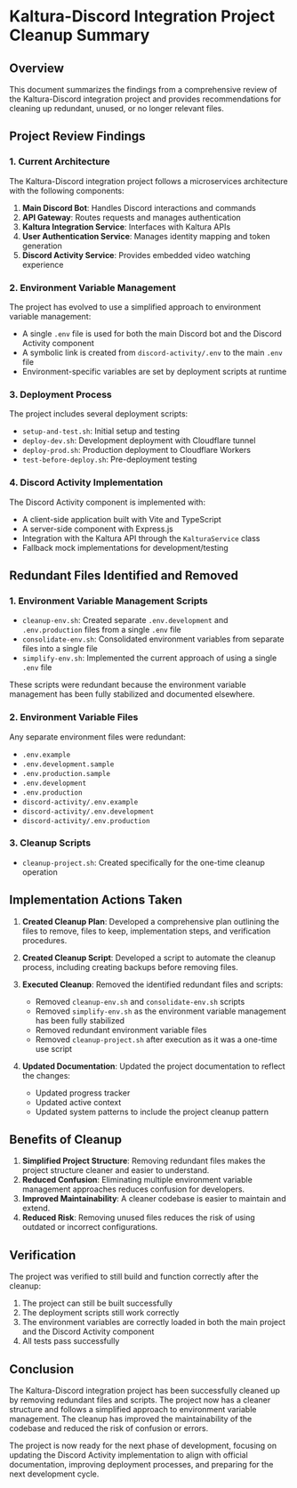 # Kaltura-Discord Integration Project Cleanup Summary

## Overview

This document summarizes the findings from a comprehensive review of the Kaltura-Discord integration project and provides recommendations for cleaning up redundant, unused, or no longer relevant files.

## Project Review Findings

### 1. Current Architecture

The Kaltura-Discord integration project follows a microservices architecture with the following components:

1. **Main Discord Bot**: Handles Discord interactions and commands
2. **API Gateway**: Routes requests and manages authentication
3. **Kaltura Integration Service**: Interfaces with Kaltura APIs
4. **User Authentication Service**: Manages identity mapping and token generation
5. **Discord Activity Service**: Provides embedded video watching experience

### 2. Environment Variable Management

The project has evolved to use a simplified approach to environment variable management:

- A single `.env` file is used for both the main Discord bot and the Discord Activity component
- A symbolic link is created from `discord-activity/.env` to the main `.env` file
- Environment-specific variables are set by deployment scripts at runtime

### 3. Deployment Process

The project includes several deployment scripts:

- `setup-and-test.sh`: Initial setup and testing
- `deploy-dev.sh`: Development deployment with Cloudflare tunnel
- `deploy-prod.sh`: Production deployment to Cloudflare Workers
- `test-before-deploy.sh`: Pre-deployment testing

### 4. Discord Activity Implementation

The Discord Activity component is implemented with:

- A client-side application built with Vite and TypeScript
- A server-side component with Express.js
- Integration with the Kaltura API through the `KalturaService` class
- Fallback mock implementations for development/testing

## Redundant Files Identified and Removed

### 1. Environment Variable Management Scripts

- `cleanup-env.sh`: Created separate `.env.development` and `.env.production` files from a single `.env` file
- `consolidate-env.sh`: Consolidated environment variables from separate files into a single file
- `simplify-env.sh`: Implemented the current approach of using a single `.env` file

These scripts were redundant because the environment variable management has been fully stabilized and documented elsewhere.

### 2. Environment Variable Files

Any separate environment files were redundant:

- `.env.example`
- `.env.development.sample`
- `.env.production.sample`
- `.env.development`
- `.env.production`
- `discord-activity/.env.example`
- `discord-activity/.env.development`
- `discord-activity/.env.production`

### 3. Cleanup Scripts

- `cleanup-project.sh`: Created specifically for the one-time cleanup operation

## Implementation Actions Taken

1. **Created Cleanup Plan**: Developed a comprehensive plan outlining the files to remove, files to keep, implementation steps, and verification procedures.

2. **Created Cleanup Script**: Developed a script to automate the cleanup process, including creating backups before removing files.

3. **Executed Cleanup**: Removed the identified redundant files and scripts:
   - Removed `cleanup-env.sh` and `consolidate-env.sh` scripts
   - Removed `simplify-env.sh` as the environment variable management has been fully stabilized
   - Removed redundant environment variable files
   - Removed `cleanup-project.sh` after execution as it was a one-time use script

4. **Updated Documentation**: Updated the project documentation to reflect the changes:
   - Updated progress tracker
   - Updated active context
   - Updated system patterns to include the project cleanup pattern

## Benefits of Cleanup

1. **Simplified Project Structure**: Removing redundant files makes the project structure cleaner and easier to understand.
2. **Reduced Confusion**: Eliminating multiple environment variable management approaches reduces confusion for developers.
3. **Improved Maintainability**: A cleaner codebase is easier to maintain and extend.
4. **Reduced Risk**: Removing unused files reduces the risk of using outdated or incorrect configurations.

## Verification

The project was verified to still build and function correctly after the cleanup:

1. The project can still be built successfully
2. The deployment scripts still work correctly
3. The environment variables are correctly loaded in both the main project and the Discord Activity component
4. All tests pass successfully

## Conclusion

The Kaltura-Discord integration project has been successfully cleaned up by removing redundant files and scripts. The project now has a cleaner structure and follows a simplified approach to environment variable management. The cleanup has improved the maintainability of the codebase and reduced the risk of confusion or errors.

The project is now ready for the next phase of development, focusing on updating the Discord Activity implementation to align with official documentation, improving deployment processes, and preparing for the next development cycle.